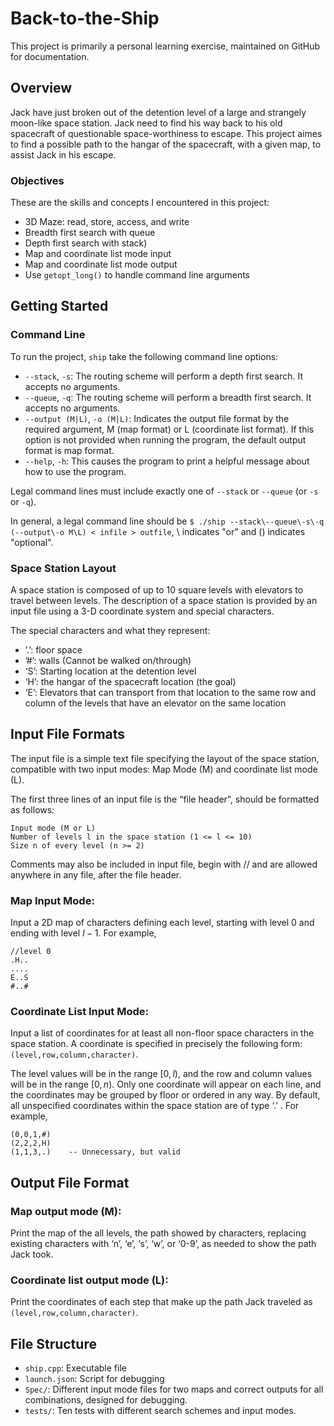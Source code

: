 # Back-to-the-Ship
This project is primarily a personal learning exercise, maintained on GitHub for documentation.

## Overview
Jack have just broken out of the detention level of a large and strangely moon-like space station. Jack need to find his way back to his old spacecraft of questionable space-worthiness to escape. This project aimes to find a possible path to the hangar of the spacecraft, with a given map, to assist Jack in his escape.

### Objectives
These are the skills and concepts I encountered in this project:
- 3D Maze: read, store, access, and write
- Breadth first search with queue
- Depth first search with stack)
- Map and coordinate list mode input
- Map and coordinate list mode output
- Use `getopt_long()` to handle command line arguments

## Getting Started
### Command Line
To run the project, `ship` take the following command line options:
- `--stack`, `-s`: The routing scheme will perform a depth first search. It accepts no arguments.
- `--queue`, `-q`: The routing scheme will perform a breadth first search. It accepts no arguments.
- `--output (M|L)`, `-o (M|L)`:  Indicates the output file format by the required argument, M (map format) or L (coordinate list format). If this option is not provided when running the program, the default output format is map format.
- `--help`, `-h`: This causes the program to print a helpful message about how to use the program.

Legal command lines must include exactly one of `--stack` or `--queue` (or `-s` or `-q`).

In general, a legal command line should be `$ ./ship --stack\--queue\-s\-q (--output\-o M\L) < infile > outfile`, \ indicates "or" and () indicates "optional".

### Space Station Layout
A space station is composed of up to 10 square levels with elevators to travel between levels. The description of a space station is provided by an input file using a 3-D coordinate system and special characters.

The special characters and what they represent:
- ’.’: floor space
- ’#’: walls (Cannot be walked on/through)
- ‘S’: Starting location at the detention level
- ‘H’: the hangar of the spacecraft location (the goal)
- ‘E’: Elevators that can transport from that location to the same row and column of the levels that have an elevator on the same location

## Input File Formats
The input file is a simple text file specifying the layout of the space station, compatible with two input modes: Map Mode (M) and coordinate list mode (L).

The first three lines of an input file is the “file header”, should be formatted as follows:
```
Input mode (M or L)
Number of levels l in the space station (1 <= l <= 10)
Size n of every level (n >= 2)
```
Comments may also be included in input file,  begin with // and are allowed anywhere in any file, after the file header. 

### Map Input Mode:
Input a 2D map of characters defining each level, starting with level 0 and ending with level $l-1$. For example,
```
//level 0
.H..
....
E..S
#..#
```
### Coordinate List Input Mode:
Input a list of coordinates for at least all non-floor space characters in the space station. 
A coordinate is specified in precisely the following form: `(level,row,column,character)`. 

The level values will be in the range $[0, l)$, and the row and column values will be in the range $[0, n)$. Only one coordinate will appear on each line, and the coordinates may be grouped by floor or ordered in any way. By default, all unspecified coordinates within the space station are of type ‘.’ . For example, 
```
(0,0,1,#)
(2,2,2,H)
(1,1,3,.)    -- Unnecessary, but valid
```

## Output File Format
### Map output mode (M):
Print the map of the all levels, the path showed by characters, replacing existing characters with ‘n’, ‘e’, ‘s’, ‘w’, or ‘0-9’, as needed to show the path Jack took. 

### Coordinate list output mode (L):
Print the coordinates of each step that make up the path Jack traveled as `(level,row,column,character)`.

## File Structure
- `ship.cpp`: Executable file
- `launch.json`: Script for debugging
- `Spec/`: Different input mode files for two maps and correct outputs for all combinations, designed for debugging.
- `tests/`: Ten tests with different search schemes and input modes.
